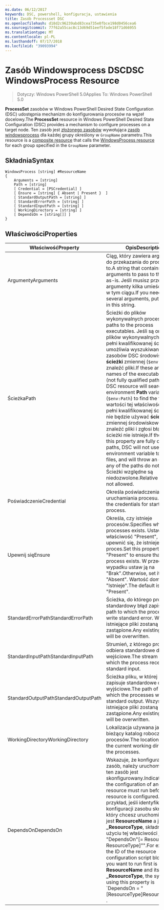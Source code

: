 ```yaml
---
ms.date: 06/12/2017
keywords: DSC, powershell, konfiguracja, ustawienia
title: Zasób Processset DSC
ms.openlocfilehash: d18d2c96239abd83cea735e0fbce198d0456cea6
ms.sourcegitcommit: 77f62a55cac8c13d69d51eef5fade18f71d66955
ms.translationtype: MT
ms.contentlocale: pl-PL
ms.lasthandoff: 07/17/2018
ms.locfileid: "39093994"
---
```

# <a name="dsc-windowsprocess-resource"></a><span data-ttu-id="decd8-103">Zasób Windowsprocess DSC</span><span class="sxs-lookup"><span data-stu-id="decd8-103">DSC WindowsProcess Resource</span></span>

> <span data-ttu-id="decd8-104">Dotyczy: Windows PowerShell 5.0</span><span class="sxs-lookup"><span data-stu-id="decd8-104">Applies To: Windows PowerShell 5.0</span></span>

<span data-ttu-id="decd8-105">**ProcessSet** zasobów w Windows PowerShell Desired State Configuration (DSC) udostępnia mechanizm do konfigurowania procesów na węzeł docelowy.</span><span class="sxs-lookup"><span data-stu-id="decd8-105">The **ProcessSet** resource in Windows PowerShell Desired State Configuration (DSC) provides a mechanism to configure processes on a target node.</span></span> <span data-ttu-id="decd8-106">Ten zasób jest [złożonego zasobów](authoringResourceComposite.md) wywołująca [zasób windowsprocess](windowsProcessResource.md) dla każdej grupy określony w `GroupName` parametru.</span><span class="sxs-lookup"><span data-stu-id="decd8-106">This resource is a [composite resource](authoringResourceComposite.md) that calls the [WindowsProcess resource](windowsProcessResource.md) for each group specified in the `GroupName` parameter.</span></span>

## <a name="syntax"></a><span data-ttu-id="decd8-107">Składnia</span><span class="sxs-lookup"><span data-stu-id="decd8-107">Syntax</span></span>

```
WindowsProcess [string] #ResourceName
{
    Arguments = [string]
    Path = [string]
    [ Credential = [PSCredential] ]
    [ Ensure = [string] { Absent | Present }  ]
    [ StandardOutputPath = [string] ]
    [ StandardErrorPath = [string] ]
    [ StandardInputPath = [string] ]
    [ WorkingDirectory = [string] ]
    [ DependsOn = [string[]] ]
}
```

## <a name="properties"></a><span data-ttu-id="decd8-108">Właściwości</span><span class="sxs-lookup"><span data-stu-id="decd8-108">Properties</span></span>

|  <span data-ttu-id="decd8-109">Właściwość</span><span class="sxs-lookup"><span data-stu-id="decd8-109">Property</span></span>  |  <span data-ttu-id="decd8-110">Opis</span><span class="sxs-lookup"><span data-stu-id="decd8-110">Description</span></span>   |
|---|---|
| <span data-ttu-id="decd8-111">Argumenty</span><span class="sxs-lookup"><span data-stu-id="decd8-111">Arguments</span></span>| <span data-ttu-id="decd8-112">Ciąg, który zawiera argumenty do przekazania do procesu jako-to.</span><span class="sxs-lookup"><span data-stu-id="decd8-112">A string that contains arguments to pass to the process as-is.</span></span> <span data-ttu-id="decd8-113">Jeśli musisz przekazać argumenty kilka umieściliśmy je w tym ciągu.</span><span class="sxs-lookup"><span data-stu-id="decd8-113">If you need to pass several arguments, put them all in this string.</span></span>|
| <span data-ttu-id="decd8-114">Ścieżka</span><span class="sxs-lookup"><span data-stu-id="decd8-114">Path</span></span>| <span data-ttu-id="decd8-115">Ścieżki do plików wykonywalnych procesu.</span><span class="sxs-lookup"><span data-stu-id="decd8-115">The paths to the process executables.</span></span> <span data-ttu-id="decd8-116">Jeśli są one nazwy plików wykonywalnych (nie w pełni kwalifikowanej ścieżki), umożliwia wyszukiwanie zasobów DSC środowiska **ścieżki** zmiennej (`$env:Path`) aby znaleźć pliki.</span><span class="sxs-lookup"><span data-stu-id="decd8-116">If these are the names of the executable files (not fully qualified paths), the DSC resource will search the environment **Path** variable (`$env:Path`) to find the files.</span></span> <span data-ttu-id="decd8-117">Jeśli wartości tej właściwości to w pełni kwalifikowanej ścieżki, DSC nie będzie używać **ścieżki** zmiennej środowiskowej, aby znaleźć pliki i zgłosi błąd, jeśli ścieżki nie istnieje.</span><span class="sxs-lookup"><span data-stu-id="decd8-117">If the values of this property are fully qualified paths, DSC will not use the **Path** environment variable to find the files, and will throw an error if any of the paths do not exist.</span></span> <span data-ttu-id="decd8-118">Ścieżki względne są niedozwolone.</span><span class="sxs-lookup"><span data-stu-id="decd8-118">Relative paths are not allowed.</span></span>|
| <span data-ttu-id="decd8-119">Poświadczenie</span><span class="sxs-lookup"><span data-stu-id="decd8-119">Credential</span></span>| <span data-ttu-id="decd8-120">Określa poświadczenia do uruchamiania procesu.</span><span class="sxs-lookup"><span data-stu-id="decd8-120">Indicates the credentials for starting the process.</span></span>|
| <span data-ttu-id="decd8-121">Upewnij się</span><span class="sxs-lookup"><span data-stu-id="decd8-121">Ensure</span></span>| <span data-ttu-id="decd8-122">Określa, czy istnieje procesów.</span><span class="sxs-lookup"><span data-stu-id="decd8-122">Specifies whether the processes exists.</span></span> <span data-ttu-id="decd8-123">Ustaw tę właściwość "Present", aby upewnić się, że istnieje proces.</span><span class="sxs-lookup"><span data-stu-id="decd8-123">Set this property to "Present" to ensure that the process exists.</span></span> <span data-ttu-id="decd8-124">W przeciwnym wypadku ustaw ją na "Brak".</span><span class="sxs-lookup"><span data-stu-id="decd8-124">Otherwise, set it to "Absent".</span></span> <span data-ttu-id="decd8-125">Wartość domyślna to "Istnieje".</span><span class="sxs-lookup"><span data-stu-id="decd8-125">The default is "Present".</span></span>|
| <span data-ttu-id="decd8-126">StandardErrorPath</span><span class="sxs-lookup"><span data-stu-id="decd8-126">StandardErrorPath</span></span>| <span data-ttu-id="decd8-127">Ścieżka, do którego procesy standardowy błąd zapisu.</span><span class="sxs-lookup"><span data-stu-id="decd8-127">The path to which the processes write standard error.</span></span> <span data-ttu-id="decd8-128">Wszystkie istniejące pliki zostaną zastąpione.</span><span class="sxs-lookup"><span data-stu-id="decd8-128">Any existing file there will be overwritten.</span></span>|
| <span data-ttu-id="decd8-129">StandardInputPath</span><span class="sxs-lookup"><span data-stu-id="decd8-129">StandardInputPath</span></span>| <span data-ttu-id="decd8-130">Strumień, z którego proces odbiera standardowe dane wejściowe.</span><span class="sxs-lookup"><span data-stu-id="decd8-130">The stream from which the process receives standard input.</span></span>|
| <span data-ttu-id="decd8-131">StandardOutputPath</span><span class="sxs-lookup"><span data-stu-id="decd8-131">StandardOutputPath</span></span>| <span data-ttu-id="decd8-132">Ścieżka pliku, w której procesy zapisuje standardowe dane wyjściowe.</span><span class="sxs-lookup"><span data-stu-id="decd8-132">The path of the file to which the processes write standard output.</span></span> <span data-ttu-id="decd8-133">Wszystkie istniejące pliki zostaną zastąpione.</span><span class="sxs-lookup"><span data-stu-id="decd8-133">Any existing file there will be overwritten.</span></span>|
| <span data-ttu-id="decd8-134">WorkingDirectory</span><span class="sxs-lookup"><span data-stu-id="decd8-134">WorkingDirectory</span></span>| <span data-ttu-id="decd8-135">Lokalizacja używana jako bieżący katalog roboczy dla procesów.</span><span class="sxs-lookup"><span data-stu-id="decd8-135">The location used as the current working directory for the processes.</span></span>|
| <span data-ttu-id="decd8-136">DependsOn</span><span class="sxs-lookup"><span data-stu-id="decd8-136">DependsOn</span></span> | <span data-ttu-id="decd8-137">Wskazuje, że konfiguracji inny zasób, należy uruchomić przed ten zasób jest skonfigurowany.</span><span class="sxs-lookup"><span data-stu-id="decd8-137">Indicates that the configuration of another resource must run before this resource is configured.</span></span> <span data-ttu-id="decd8-138">Na przykład, jeśli identyfikator konfiguracji zasobu skryptu Blok, który chcesz uruchomić najpierw jest **ResourceName** a jej typ jest **_ResourceType**, składnia przy użyciu tej właściwości jest "DependsOn"[= ResourceName ResourceType]"".</span><span class="sxs-lookup"><span data-stu-id="decd8-138">For example, if the ID of the resource configuration script block that you want to run first is **ResourceName** and its type is **_ResourceType**, the syntax for using this property is \`DependsOn = "[ResourceType]ResourceName"\`\` .</span></span>|
